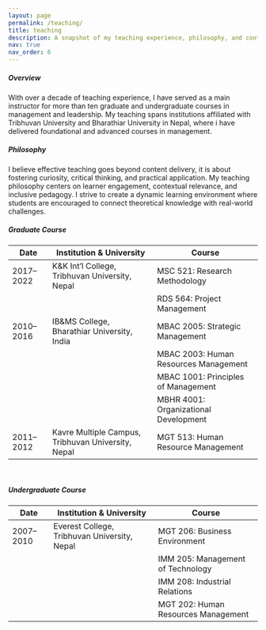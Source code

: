 ```yaml
---
layout: page
permalink: /teaching/
title: teaching
description: A snapshot of my teaching experience, philosophy, and contributions to higher education instruction.
nav: true
nav_order: 6
---
```


##### Overview
With over a decade of teaching experience, I have served as a main instructor for more than ten graduate and undergraduate courses in management and leadership. My teaching spans institutions affiliated with Tribhuvan University and Bharathiar University in Nepal, where i have delivered foundational and advanced courses in management.

##### Philosophy
I believe effective teaching goes beyond content delivery, it is about fostering curiosity, critical thinking, and practical application. My teaching philosophy centers on learner engagement, contextual relevance, and inclusive pedagogy. I strive to create a dynamic learning environment where students are encouraged to connect theoretical knowledge with real-world challenges.


##### Graduate Course

| Date         | Institution & University                             | Course                                 |
|--------------|------------------------------------------------------|----------------------------------------|
| 2017–2022    | K&K Int’l College, Tribhuvan University, Nepal       | MSC 521: Research Methodology          |
|              |                                                      | RDS 564: Project Management            |
| 2010–2016    | IB&MS College, Bharathiar University, India          | MBAC 2005: Strategic Management        |
|              |                                                      | MBAC 2003: Human Resources Management  |
|              |                                                      | MBAC 1001: Principles of Management    |
|              |                                                      | MBHR 4001: Organizational Development  |
| 2011–2012    | Kavre Multiple Campus, Tribhuvan University, Nepal   | MGT 513: Human Resource Management     |

<br>

##### Undergraduate Course

| Date         | Institution & University                                             | Course                                 |
|--------------|----------------------------------------------------------------------|----------------------------------------|
| 2007–2010    | Everest College, Tribhuvan University, Nepal&nbsp;&nbsp;&nbsp;&nbsp; | MGT 206: Business Environment          |
|              |                                                                      | IMM 205: Management of Technology      |
|              |                                                                      | IMM 208: Industrial Relations          |
|              |                                                                      | MGT 202: Human Resources Management    |







